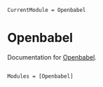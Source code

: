 ```@meta
CurrentModule = Openbabel
```

# Openbabel

Documentation for [Openbabel](https://github.com/vcanogil/Openbabel.jl).

```@index
```

```@autodocs
Modules = [Openbabel]
```
